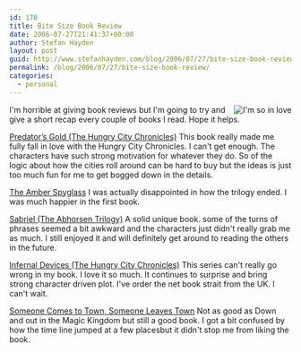 ```yaml
---
id: 178
title: Bite Size Book Review
date: 2006-07-27T21:41:37+00:00
author: Stefan Hayden
layout: post
guid: http://www.stefanhayden.com/blog/2006/07/27/bite-size-book-review/
permalink: /blog/2006/07/27/bite-size-book-review/
categories:
  - personal
---
```

<img style="margin: 0px 0px 0px 5px; float: right" title="I'm so in love" alt="I'm so in love" src="http://upload.wikimedia.org/wikipedia/en/thumb/b/b5/Infernaldevices.JPG/200px-Infernaldevices.JPG" />I'm horrible at giving book reviews but I'm going to try and give a short recap every couple of books I read. Hope it helps.

<a href="http://www.amazon.com/o/ASIN/0060721960/stefanhayden-20">Predator’s Gold (The Hungry City Chronicles)</a>
This book really made me fully fall in love with the Hungry City Chronicles. I can't get enough. The characters have such strong motivation for whatever they do. So of the logic about how the cities roll around can be hard to buy but the ideas is just too much fun for me to get bogged down in the details.

<a href="http://www.amazon.com/o/ASIN/0440418569/stefanhayden-20">The Amber Spyglass</a>
I was actually disappointed in how the trilogy ended. I was much happier in the first book.

<a href="http://www.amazon.com/o/ASIN/0064471837/stefanhayden-20">Sabriel (The Abhorsen Trilogy)</a>
A solid unique book. some of the turns of phrases seemed a bit awkward and the characters just didn't really grab me as much. I still enjoyed it and will definitely get around to reading the others in the future.

<a href="http://www.amazon.com/o/ASIN/0060826355/stefanhayden-20">Infernal Devices (The Hungry City Chronicles)</a>
This series can't really go wrong in my book. I love it so much. It continues to surprise and bring strong character driven plot. I've order the net book strait from the UK. I can't wait.

<a href="http://www.amazon.com/o/ASIN/0765312786/stefanhayden-20">Someone Comes to Town, Someone Leaves Town</a>
Not as good as Down and out in the Magic Kingdom but still a good book. I got a bit confused by how the time line jumped at a few placesbut it didn't stop me from liking the book.
